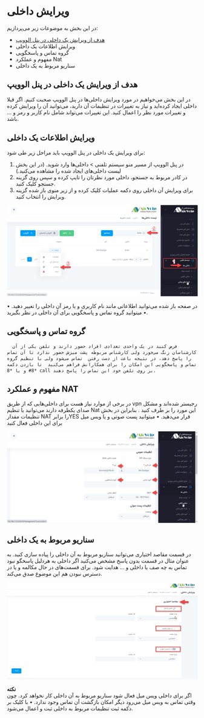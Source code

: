 #  ویرایش داخلی

در این بخش به موضوعات زیر می‌پردازیم:
-	[هدف از ویرایش یک داخلی در پنل الوویپ](#Goal-Of-Create-Extention)
-	ویرایش اطلاعات یک داخلی
-	گروه تماس و پاسخگویی
-	مفهوم و عملکرد Nat
-	سناریو مربوط به یک داخلی
## هدف از ویرایش یک داخلی در پنل الوویپ
در این بخش می‌خواهیم در مورد ویرایش داخلی‌ها در پنل الوویپ صحبت کنیم. اگر قبلا داخلی ایجاد کرده‌اید و نیاز به تغییرات در تنظیمات آن دارید، می‌توانید آن را ویرایش کرده و تغییرات مورد نظر را اعمال کنید. این تغییرات می‌تواند شامل نام کاربر و رمز و ... باشد.
## ویرایش اطلاعات یک داخلی
برای ویرایش یک داخلی در پنل الوویپ باید مراحل زیر طی شود:
1.	در پنل الوویپ از مسیر منو سیستم تلفنی > داخلی‌ها وارد شوید. (در این بخش لیست داخلی‌های ایجاد شده را مشاهده  می‌کنید.)
2.	در کادر مربوط به جستجو، داخلی مورد نظرتان را تایپ کرده و سپس روی گزینه جستجو  کلیک کنید.
3.	برای ویرایش آن داخلی روی دکمه عملیات کلیک کرده  و از زیر منوی باز شده گزینه ویرایش را انتخاب کنید.


![ویرایش اطلاعات داخلی](./Images/edit-rout-path.png)


•	در صفحه باز شده می‌توانید اطلاعاتی مانند نام کاربری و یا رمز آن داخلی را تغییر دهید.
•	میتوانید گروه تماس و پاسخگویی برای آن داخلی در نظر بگیرید.
## گروه تماس و پاسخگویی
      فرض کنید در یک واحدی تعدادی افراد حضور دارند و تلفن یکی از آن کارشناسان زنگ می‌خورد ولی کارشناس مربوطه پشت میزش حضور ندارد تا آن تماس را پاسخ دهد، در نتیجه باعث از دست رفتن  تماس می‌شود ولی با تنظیم گروه تماس و پاسخگویی این امکان را برای همکارانش فراهم می‌کنید  تا بازدن دکمه *8# و یا *8 call بر روی تلفن خود این تماس را پاسخ دهند.
## مفهوم و عملکرد NAT
در برخی از موارد نیاز هست برای داخلی‌هایی که از طریق vpn رجیستر شده‌اند و مشکل صدای یکطرفه دارند می‌توانید با تنظیم Nat این مورد را بر طرف کنید . بنابراین در بخش تنظیمات مقدار NAT را برابرYES قرار می‌دهید.
•	میتوانید پست صوتی و یا ویس میل برای این داخلی فعال کنید

![تغیر اطلاعات یک داخلی ](./Images/route-path-creat-1.png)

## سناریو مربوط به یک داخلی
در قسمت مقاصد اختیاری می‌توانید سناریو مربوط به آن داخلی را پیاده سازی کنید. به عنوان مثال در قسمت بدون پاسخ مشخص می‌کنید اگر داخلی به هردلیل پاسخگو نبود تماس به چه صف یا داخلی و ... هدایت شود. برای قسمت‌های در حال مکالمه و یا در دسترس نبودن هم این موضوع صدق می‌کند.


![مقصد نهایی تماس بر روی داخلی](./Images/Call-Destination.jpg)

**نکته**<br>
اگر برای داخلی ویس میل فعال شود سناریو مربوط به آن داخلی کار نخواهد کرد. چون وقتی تماس به ویس میل می‌رود دیگر امکان بازگشت آن تماس وجود ندارد.
•	با کلیک بر دکمه ثبت تنظیمات مربوط به داخلی ثبت و اعمال می‌شود.

